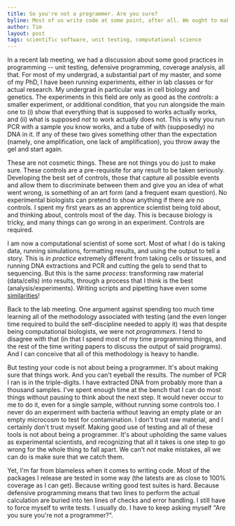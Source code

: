 ```yaml
---
title: So you're not a programmer. Are you sure?
byline: Most of us write code at some point, after all. We ought to make sure it is properly tested.
author: Tim
layout: post
tags: scientific software, unit testing, computational science
---
```


In a recent lab meeting, we had a discussion about some good practices in
programming -- unit testing, defensive programming, coverage analysis, all
that. For most of my undergrad, a substantial part of my master, and some of
my PhD, I have been running experiments, either in lab classes or for actual
research. My undergrad in particular was in cell biology and genetics. The
experiments in this field are only as good as the *controls*: a smaller
experiment, or additional condition, that you run alongside the main one
to (i) show that everything that is supposed to works actually works, and
(ii) what is supposed *not* to work actually does not. This is why you run
PCR with a sample you know works, and a tube of with (supposedly) no DNA in
it. If any of these two gives something other than the expectation (namely,
one amplification, one lack of amplification), you throw away the gel and
start again.

These are not cosmetic things. These are not things you do just to make
sure. These controls are a pre-requisite for any result to be taken
seriously. Developing the best set of controls, those that capture all
possible events and allow them to discriminate between them and give you an
idea of what went wrong, is something of an art form (and a frequent exam
question). No experimental biologists can pretend to show anything if there
are no controls. I spent my first years as an apprentice scientist being told
about, and thinking about, controls most of the day. This is because biology is
tricky, and many things can go wrong in an experiment. Controls are required.

I am now a computational scientist of some sort. Most of what I do is taking
data, running simulations, formatting results, and using the output to
tell a story. This is *in practice* extremely different from taking cells
or tissues, and running DNA extractions and PCR and cutting the gels to
send that to sequencing. But this is the same *process*: transforming raw
material (data/cells) into results, through a process that I think is the
best (analysis/experiments). Writing scripts and pipetting have even some
[similarities][pip]!

Back to the lab meeting. One argument against spending too much time learning
all of the methodology associated with testing (and the even longer time
required to build the self-discipline needed to apply it) was that despite
being computational biologists, we were not *programmers*. I tend to disagree
with that (in that I spend most of my time programming things, and the rest
of the time writing papers to discuss the output of said programs). And I
can conceive that all of this methodology is heavy to handle.

But testing your code is not about being a programmer. It's about making
sure that things work. And you can't eyeball the results. The number of PCR
I ran is in the triple-digits. I have extracted DNA from probably more than
a thousand samples. I've spent enough time at the bench that I can do most
things without pausing to think about the next step. It would never occur to
me to do it, even for a single sample, without running some controls too. I
never do an experiment with bacteria without leaving an empty plate or an
empty microcosm to test for contamination. I don't trust raw material, and
I certainly don't trust myself. Making good use of testing and all of these
tools is not about being a programmer. It's about upholding the same values
as experimental scientists, and recognizing that all it takes is one step
to go wrong for the whole thing to fall apart. We can't *not* make mistakes,
all we can do is make sure that we catch them.

Yet, I'm far from blameless when it comes to writing code. Most of the
packages I release are tested in some way (the latests are as close to 100%
coverage as I can get). Because writing good test suites is hard. Because
defensive programming means that two lines to perform the actual calculation
are buried into ten lines of checks and error handling. I still have to
force myself to write tests. I usually do. I have to keep asking myself
"Are you sure you're not a programmer?".

[pip]: http://bytesizebio.net/2014/11/10/why-scripting-is-not-as-simple-as-scripting/
